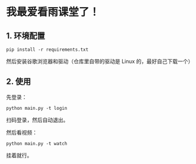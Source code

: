 # 我最爱看雨课堂了！

## 1. 环境配置

```shell
pip install -r requirements.txt
```

然后安装谷歌浏览器和驱动（仓库里自带的驱动是 Linux 的，最好自己下载一个）

## 2. 使用

先登录：

```shell
python main.py -t login
```

扫码登录，然后自动退出。

然后看视频：

```shell
python main.py -t watch
```

挂着就行。